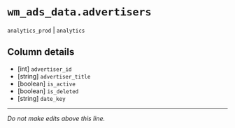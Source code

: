 # `wm_ads_data.advertisers`
`analytics_prod` | `analytics`

## Column details
* [int]       `advertiser_id`
* [string]    `advertiser_title`
* [boolean]   `is_active`
* [boolean]   `is_deleted`
* [string]    `date_key`

-------------------------------------------------------------------------------
*Do not make edits above this line.*
